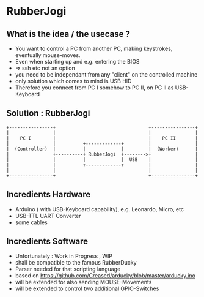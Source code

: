 # RubberJogi

## What is the idea / the usecase ?

* You want to control a PC from another PC, making keystrokes, eventually mouse-moves.
* Even when starting up and e.g. entering the BIOS 
* => ssh etc not an option
* you need to be independant from any "client" on the controlled machine
* only solution which comes to mind is USB HID
* Therefore you connect from PC I somehow to PC II, on PC II as USB-Keyboard


## Solution : RubberJogi

    +----------------+                                  +----------------+
    |                |                                  |                |
    |    PC I        |                                  |    PC II       |
    |                |          +-------------+         |                |
    |  (Controller)  |          |             |         |  (Worker)      |
    |                +----------+ RubberJogi  +-------->+                |
    |                |          |             |  USB    |                |
    |                |          +-------------+         |                |
    |                |                                  |                |
    +----------------+                                  +----------------+



## Incredients Hardware


* Arduino ( with USB-Keyboard capability), e.g. Leonardo, Micro, etc
* USB-TTL UART Converter 
* some cables

## Incredients Software 

* Unfortunately : Work in Progress , WIP
* shall be compatible to the famous RubberDucky
* Parser needed for that scripting language
* based on https://github.com/Creased/arducky/blob/master/arducky.ino
* will be extended for also sending MOUSE-Movements
* will be extended to control two additional GPIO-Switches 




